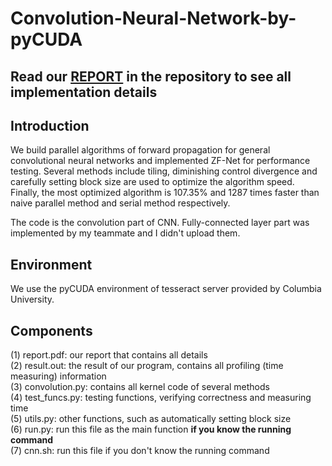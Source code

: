 # Convolution-Neural-Network-by-pyCUDA
## Read our [REPORT](https://github.com/WenqiJiang/Convolution-Neural-Network-by-pyCUDA/blob/master/report.pdf) in the repository to see all implementation details 
## Introduction
We build parallel algorithms of forward propagation for general convolutional neural networks and implemented ZF-Net for performance testing. Several methods include tiling, diminishing control divergence and carefully setting block size are used to optimize the algorithm speed. Finally, the most optimized algorithm is 107.35% and 1287 times faster than naive parallel method and serial method respectively.

The code is the convolution part of CNN. Fully-connected layer part was implemented by my teammate and I didn't upload them.
## Environment
We use the pyCUDA environment of tesseract server provided by Columbia University.
## Components
(1) report.pdf: our report that contains all details  
(2) result.out: the result of our program, contains all profiling (time measuring) information  
(3) convolution.py: contains all kernel code of several methods  
(4) test_funcs.py: testing functions, verifying correctness and measuring time  
(5) utils.py: other functions, such as automatically setting block size  
(6) run.py: run this file as the main function **if you know the running command**  
(7) cnn.sh: run this file if you don't know the running command  
